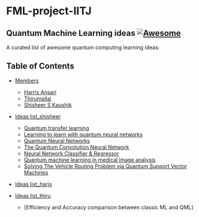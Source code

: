 # FML-project-IITJ
## Quantum Machine Learning ideas [![Awesome](https://cdn.rawgit.com/sindresorhus/awesome/d7305f38d29fed78fa85652e3a63e154dd8e8829/media/badge.svg)](https://github.com/sindresorhus/awesome)

A curated list of awesome quantum computing learning ideas:

## Table of Contents

<!-- MarkdownTOC depth=4 -->

- [Members](#introduction)
    - [Harris Ansari](#ansari)
    - [Thirumallai](#thiru)
    - [Shisheer S Kaushik](#shisheer)
  
- [Ideas list_shisheer](#shisheer)
    - [Quantum transfer learning](https://pennylane.ai/qml/demos/tutorial_quantum_transfer_learning)
    - [Learning to learn with quantum neural networks](https://pennylane.ai/qml/demos/learning2learn)
    - [Quantum Neural Networks](https://qiskit.org/ecosystem/machine-learning/tutorials/01_neural_networks.html)
    - [The Quantum Convolution Neural Network](https://qiskit.org/ecosystem/machine-learning/tutorials/11_quantum_convolutional_neural_networks.html)
    - [Neural Network Classifier & Regressor](https://qiskit.org/ecosystem/machine-learning/tutorials/02_neural_network_classifier_and_regressor.html)
    - [Quantum machine learning in medical image analysis](https://www.sciencedirect.com/science/article/pii/S0925231223000589)
    - [Solving The Vehicle Routing Problem via Quantum Support Vector Machines](https://inspirehep.net/literature/2686705)

- [Ideas list_haris](#ansari)
- [Ideas list_thiru](#thiru)
    - [Efficiency and Accuracy comparison between classic ML and QML]
      
